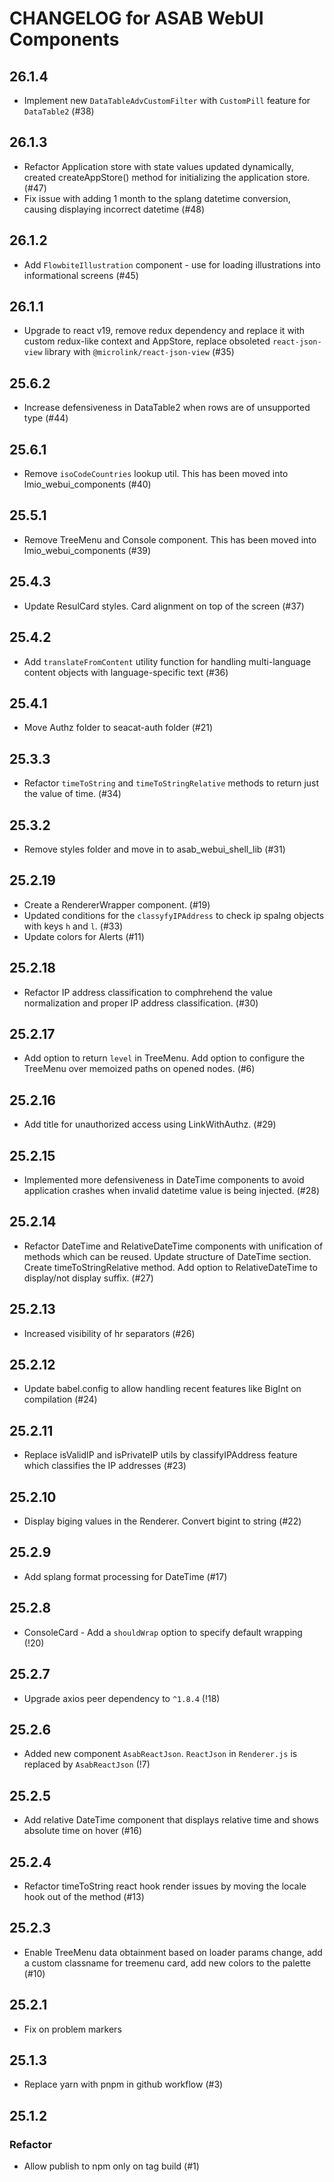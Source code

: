 # CHANGELOG for ASAB WebUI Components

## 26.1.4

- Implement new `DataTableAdvCustomFilter` with `CustomPill` feature for `DataTable2` (#38)

## 26.1.3

- Refactor Application store with state values updated dynamically, created createAppStore() method for initializing the application store. (#47)
- Fix issue with adding 1 month to the splang datetime conversion, causing displaying incorrect datetime (#48)

## 26.1.2

- Add `FlowbiteIllustration` component - use for loading illustrations into informational screens (#45)

## 26.1.1

- Upgrade to react v19, remove redux dependency and replace it with custom redux-like context and AppStore, replace obsoleted `react-json-view` library with `@microlink/react-json-view` (#35)

## 25.6.2

- Increase defensiveness in DataTable2 when rows are of unsupported type (#44)

## 25.6.1

- Remove `isoCodeCountries` lookup util. This has been moved into lmio_webui_components (#40)

## 25.5.1

- Remove TreeMenu and Console component. This has been moved into lmio_webui_components (#39)

## 25.4.3

- Update ResulCard styles. Card alignment on top of the screen (#37)

## 25.4.2

- Add `translateFromContent` utility function for handling multi-language content objects with language-specific text (#36)

## 25.4.1

- Move Authz folder to seacat-auth folder (#21)

## 25.3.3

- Refactor `timeToString` and `timeToStringRelative` methods to return just the value of time. (#34)

## 25.3.2

- Remove styles folder and move in to asab_webui_shell_lib (#31)

## 25.2.19

- Create a RendererWrapper component. (#19)
- Updated conditions for the `classyfyIPAddress` to check ip spalng objects with keys `h` and `l`. (#33)
- Update colors for Alerts (#11)

## 25.2.18

- Refactor IP address classification to comphrehend the value normalization and proper IP address classification. (#30)

## 25.2.17

- Add option to return `level` in TreeMenu. Add option to configure the TreeMenu over memoized paths on opened nodes. (#6)

## 25.2.16

- Add title for unauthorized access using LinkWithAuthz. (#29)

## 25.2.15

- Implemented more defensiveness in DateTime components to avoid application crashes when invalid datetime value is being injected. (#28)

## 25.2.14

- Refactor DateTime and RelativeDateTime components with unification of methods which can be reused. Update structure of DateTime section. Create timeToStringRelative method. Add option to RelativeDateTime to display/not display suffix. (#27)

## 25.2.13

- Increased visibility of hr separators (#26)

## 25.2.12

- Update babel.config to allow handling recent features like BigInt on compilation (#24)

## 25.2.11

- Replace isValidIP and isPrivateIP utils by classifyIPAddress feature which classifies the IP addresses (#23)

## 25.2.10

- Display biging values in the Renderer. Convert bigint to string (#22)

## 25.2.9

- Add splang format processing for DateTime (#17)

## 25.2.8

- ConsoleCard - Add a `shouldWrap` option to specify default wrapping (!20)

## 25.2.7

- Upgrade axios peer dependency to `^1.8.4` (!18)

## 25.2.6

- Added new component `AsabReactJson`. `ReactJson` in `Renderer.js` is replaced by `AsabReactJson` (!7)

## 25.2.5

- Add relative DateTime component that displays relative time and shows absolute time on hover (#16)

## 25.2.4

- Refactor timeToString react hook render issues by moving the locale hook out of the method (#13)

## 25.2.3

- Enable TreeMenu data obtainment based on loader params change, add a custom classname for treemenu card, add new colors to the palette (#10)

## 25.2.1

- Fix on problem markers

## 25.1.3

- Replace yarn with pnpm in github workflow (#3)

## 25.1.2

### Refactor

- Allow publish to npm only on tag build (#1)
